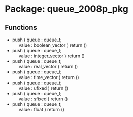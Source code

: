 # Package: queue_2008p_pkg

## Functions
- push <font id="function_arguments">( queue : queue_t;<br><span style="padding-left:20px"> value : boolean_vector ) </font> <font id="function_return">return ()</font>
- push <font id="function_arguments">( queue : queue_t;<br><span style="padding-left:20px"> value : integer_vector ) </font> <font id="function_return">return ()</font>
- push <font id="function_arguments">( queue : queue_t;<br><span style="padding-left:20px"> value : real_vector ) </font> <font id="function_return">return ()</font>
- push <font id="function_arguments">( queue : queue_t;<br><span style="padding-left:20px"> value : time_vector ) </font> <font id="function_return">return ()</font>
- push <font id="function_arguments">( queue : queue_t;<br><span style="padding-left:20px"> value : ufixed ) </font> <font id="function_return">return ()</font>
- push <font id="function_arguments">( queue : queue_t;<br><span style="padding-left:20px"> value : sfixed ) </font> <font id="function_return">return ()</font>
- push <font id="function_arguments">( queue : queue_t;<br><span style="padding-left:20px"> value : float ) </font> <font id="function_return">return ()</font>
